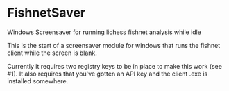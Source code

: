 # FishnetSaver
Windows Screensaver for running lichess fishnet analysis while idle

This is the start of a screensaver module for windows that runs the
fishnet client while the screen is blank.

Currently it requires two registry keys to be in place to
make this work (see #1). It also requires that you've gotten
an API key and the client .exe is installed somewhere.
